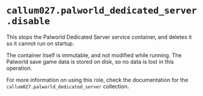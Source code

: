 # `callum027.palworld_dedicated_server.disable`

This stops the Palworld Dedicated Server service container, and deletes it
so it cannot run on startup.

The container itself is immutable, and not modified while running.
The Palworld save game data is stored on disk, so no data is lost in this operation.

For more information on using this role, check the documentation for the `callum027.palworld_dedicated_server` collection.
